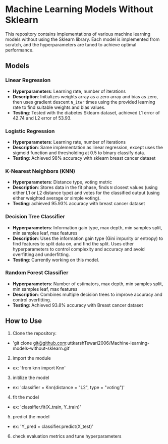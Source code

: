 # Machine Learning Models Without Sklearn

This repository contains implementations of various machine learning models without using the Sklearn library. Each model is implemented from scratch, and the hyperparameters are tuned to achieve optimal performance.

## Models

### Linear Regression
- **Hyperparameters**: Learning rate, number of iterations
- **Description**: Initializes weights array as a zero array and bias as zero, then uses gradient descent `N_iter` times using the provided learning rate to find suitable weights and bias values.
- **Testing**: Tested with the diabetes Sklearn dataset, achieved L1 error of 42.74 and L2 error of 53.93.

### Logistic Regression
- **Hyperparameters**: Learning rate, number of iterations
- **Description**: Same implementation as linear regression, except uses the sigmoid function and thresholding at 0.5 to binary classify data.
- **Testing**: Achieved 98% accuracy with sklearn breast cancer dataset

### K-Nearest Neighbors (KNN)
- **Hyperparameters**: Distance type, voting metric
- **Description**: Stores data in the fit phase, finds `N` closest values (using either L1 or L2 distance type) and votes for the classified output (using either weighted average or simple voting).
- **Testing**: achieved 95.93% accuracy with breast cancer dataset

### Decision Tree Classifier
- **Hyperparameters**: Information gain type, max depth, min samples split, min samples leaf, max features
- **Description**: Uses the information gain type (Gini impurity or entropy) to find features to split data on, and find the split. Uses other hyperparameters to control complexity and accuracy and avoid overfitting and underfitting.
- **Testing**: Currently working on this model.

### Random Forest Classifier
- **Hyperparameters**: Number of estimators, max depth, min samples split, min samples leaf, max features
- **Description**: Combines multiple decision trees to improve accuracy and control overfitting.
- **Testing**: Achieved 93.8% accuracy with Breast cancer dataset

## How to Use
1. Clone the repository:
-    'git clone git@github.com:uttkarshTewari2006/Machine-learning-models-without-sklearn.git'
2. import the module
-    ex: 'from knn import Knn'
3. initilize the model
-    ex: 'classifier = Knn(distance = "L2", type = "voting")'
4. fit the model
-    ex: 'classifier.fit(X_train, Y_train)'
5. predict the model
-    ex: 'Y_pred = classifier.predict(X_test)'
6. check evaluation metrics and tune hyperparameters
